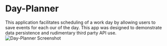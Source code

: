 # Day-Planner
This application facilitates scheduling of a work day by allowing users to save events for each our of the day.  This app was designed to demonstrate data persistence and rudimentary third party API use.
![Day-Planner Screenshot](assets/images/Project_5_Screenshot.PNG)
